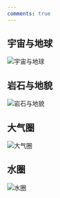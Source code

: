 ```yaml
---
comments: true
---
```


## 宇宙与地球

![宇宙与地球](./1宇宙与地球.png)

## 岩石与地貌

![岩石与地貌](./2岩石与地貌.png)

## 大气圈

![大气圈](./3大气圈.png)

## 水圈

![水圈](./4水圈.png)